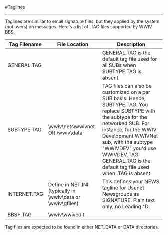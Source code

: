 #Taglines
***
Taglines are similiar to email signature files, but they applied by the system (not users) on messages. Here's a list of .TAG files supported by WWIV BBS.

Tag Filename | File Location | Description
--- | --- | ---
GENERAL.TAG |  | GENERAL.TAG is the default tag file used for all SUBs when SUBTYPE.TAG is absent.
SUBTYPE.TAG |\wwiv\nets\wwivnet OR \wwiv\data | TAG files can also be customized on a per SUB basis. Hence, SUBTYPE.TAG. You replace SUBTYPE with the subtype for the networked SUB. For instance, for the WWIV Development WWIVNet sub, with the subtype "WWIVDEV" you'd use WWIVDEV.TAG. GENERAL.TAG is the default tag file used when <SUBTYPE>.TAG is absent.
INTERNET.TAG | Define in NET.INI (typically in \wwiv\data or \wwiv\gfiles) | This defines your NEWS tagline for Usenet Newsgroups as SIGNATURE. Plain text only, no Leading ^D.
BBS*.TAG | \wwiv\wwivedit | 

Tag files are expected to be found in either NET_DATA or DATA directories.